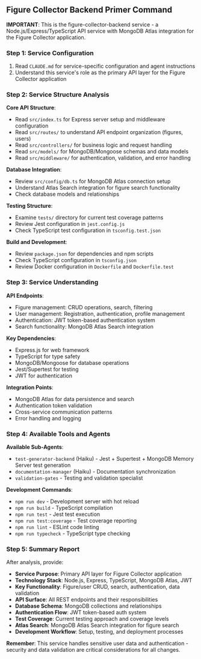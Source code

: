 ## Figure Collector Backend Primer Command

**IMPORTANT**: This is the figure-collector-backend service - a Node.js/Express/TypeScript API service with MongoDB Atlas integration for the Figure Collector application.

### Step 1: Service Configuration
1. Read `CLAUDE.md` for service-specific configuration and agent instructions
2. Understand this service's role as the primary API layer for the Figure Collector application

### Step 2: Service Structure Analysis

**Core API Structure**:
- Read `src/index.ts` for Express server setup and middleware configuration
- Read `src/routes/` to understand API endpoint organization (figures, users)
- Read `src/controllers/` for business logic and request handling
- Read `src/models/` for MongoDB/Mongoose schemas and data models
- Read `src/middleware/` for authentication, validation, and error handling

**Database Integration**:
- Review `src/config/db.ts` for MongoDB Atlas connection setup
- Understand Atlas Search integration for figure search functionality
- Check database models and relationships

**Testing Structure**:
- Examine `tests/` directory for current test coverage patterns
- Review Jest configuration in `jest.config.js`
- Check TypeScript test configuration in `tsconfig.test.json`

**Build and Development**:
- Review `package.json` for dependencies and npm scripts
- Check TypeScript configuration in `tsconfig.json`
- Review Docker configuration in `Dockerfile` and `Dockerfile.test`

### Step 3: Service Understanding

**API Endpoints**:
- Figure management: CRUD operations, search, filtering
- User management: Registration, authentication, profile management
- Authentication: JWT token-based authentication system
- Search functionality: MongoDB Atlas Search integration

**Key Dependencies**:
- Express.js for web framework
- TypeScript for type safety
- MongoDB/Mongoose for database operations
- Jest/Supertest for testing
- JWT for authentication

**Integration Points**:
- MongoDB Atlas for data persistence and search
- Authentication token validation
- Cross-service communication patterns
- Error handling and logging

### Step 4: Available Tools and Agents

**Available Sub-Agents**:
- `test-generator-backend` (Haiku) - Jest + Supertest + MongoDB Memory Server test generation
- `documentation-manager` (Haiku) - Documentation synchronization
- `validation-gates` - Testing and validation specialist

**Development Commands**:
- `npm run dev` - Development server with hot reload
- `npm run build` - TypeScript compilation
- `npm run test` - Jest test execution
- `npm run test:coverage` - Test coverage reporting
- `npm run lint` - ESLint code linting
- `npm run typecheck` - TypeScript type checking

### Step 5: Summary Report

After analysis, provide:
- **Service Purpose**: Primary API layer for Figure Collector application
- **Technology Stack**: Node.js, Express, TypeScript, MongoDB Atlas, JWT
- **Key Functionality**: Figure/user CRUD, search, authentication, data validation
- **API Surface**: All REST endpoints and their responsibilities
- **Database Schema**: MongoDB collections and relationships
- **Authentication Flow**: JWT token-based auth system
- **Test Coverage**: Current testing approach and coverage levels
- **Atlas Search**: MongoDB Atlas Search integration for figure search
- **Development Workflow**: Setup, testing, and deployment processes

**Remember**: This service handles sensitive user data and authentication - security and data validation are critical considerations for all changes.
